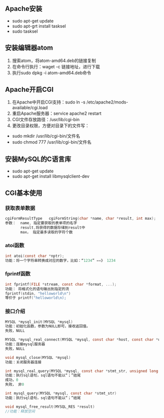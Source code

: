 ## Apache安装
* sudo apt-get update
* sudo apt-grt install tasksel
* sudo tasksel
## 安装编辑器atom
1. 搜索atom，将atom-amd64.deb的链接复制
1. 在命令行执行：waget -c 链接地址，进行下载
1. 执行sudo dpkg -i atom-amd64.deb命令
## Apache开启CGI
1. 在Apache中开启CGI支持：sudo ln -s /etc/apache2/mods-available/cgi.load 
1. 重启Apache服务器：service apache2 restart
1. CGI文件存放路径：/usr/lib/cgi-bin
1. 更改目录权限，方便对目录下的文件写：
* sudo mkdir /usr/lib/cgi-bin/文件名
* sudo chmod 777 /usr/lib/cgi-bin/文件名
## 安装MySQL的C语言库
* sudo apt-get update
* sudo apt-get install libmysqlclient-dev
## CGI基本使用
### 获取表单数据
```c
cgiFormResultType   cgiFormString(char *name, char *result, int max);
参数：  name, 指定要获取的表单项的名字
       result,将获得的数据存储到result中
       max， 指定最多读取的字符个数
```
### atoi函数
```c
int atoi(const char *nptr);
功能：将一个字符串转换成对应的数字，比如：“1234” ==》 1234
```
### fprintf函数
``` c
int fprintf(FILE *stream, const char *format, ...);
功能： 将格式化的语句输出到指定的流
fprintf(stdin, "helloworld\n")  
等价于 printf("helloworld\n);
```
### 接口介绍
```c
MYSQL *mysql_init(MYSQL *mysql)
功能：初始化函数，参数为NULL即可，接收返回值。
失败，NULL
```

```c
MYSQL *mysql_real_connect(MYSQL *mysql, const char *host, const char *user, const char *passwd, const char *db, unsigned int port, const char *unix_socket, unsigned long client_flag)
功能：连接mysql服务器
失败，NULL
```

```c
void mysql_close(MYSQL *mysql)
功能：关闭服务器连接
```

```c
int mysql_real_query(MYSQL *mysql, const char *stmt_str, unsigned long length)
功能：执行sql语句，sql语句不能以“；”结尾
成功，0
失败， 非0
```

```c
int mysql_query(MYSQL *mysql, const char *stmt_str)
功能：执行sql语句，sql语句不能以“；”结尾
```

```c
void mysql_free_result(MYSQL_RES *result)
//功能：释放空间
```
